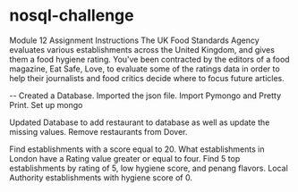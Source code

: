 # nosql-challenge
Module 12 Assignment
Instructions
The UK Food Standards Agency evaluates various establishments across the United Kingdom, and gives them a food hygiene rating. You've been contracted by the editors of a food magazine, Eat Safe, Love, to evaluate some of the ratings data in order to help their journalists and food critics decide where to focus future articles.

--
Created a Database. Imported the json file. Import Pymongo and Pretty Print. Set up mongo

Updated Database to add restaurant to database as well as update the missing values.
Remove restaurants from Dover.

Find establishments with a score equal to 20.
What establishments in London have a Rating value greater or equal to four.
Find 5 top establishments by rating of 5, low hygiene score, and penang flavors.
Local Authority establishments with hygiene score of 0.
